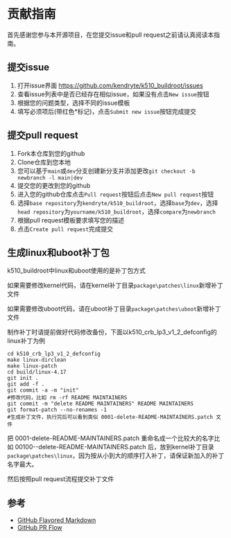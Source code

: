 # 贡献指南

首先感谢您参与本开源项目，在您提交issue和pull request之前请认真阅读本指南。

## 提交issue

1. 打开issue界面 https://github.com/kendryte/k510_buildroot/issues
2. 查看issue列表中是否已经存在相似issue，如果没有点击`New issue`按钮
3. 根据您的问题类型，选择不同的issue模板
4. 填写必须项后(带红色\*标记)，点击`Submit new issue`按钮完成提交

## 提交pull request

1. Fork本仓库到您的github
2. Clone仓库到您本地
3. 您可以基于`main`或`dev`分支创建新分支并添加更改`git checkout -b newbranch -l main|dev`
4. 提交您的更改到您的github
5. 进入您的github仓库点击`Pull request`按钮后点击`New pull request`按钮
6. 选择`base repository`为`kendryte/k510_buildroot`，选择`base`为`dev`，选择`head repository`为`yourname/k510_buildroot`，选择`compare`为`newbranch`
7. 根据pull request模板要求填写您的描述
8. 点击`Create pull request`完成提交

## 生成linux和uboot补丁包

k510_buildroot中linux和uboot使用的是补丁包方式

如果需要修改kernel代码，请在kernel补丁目录`package\patches\linux`新增补丁文件

如果需要修改uboot代码，请在uboot补丁目录`package\patches\uboot`新增补丁文件

制作补丁时请提前做好代码修改备份，下面以k510_crb_lp3_v1_2_defconfig的linux补丁为例
```shell
cd k510_crb_lp3_v1_2_defconfig
make linux-dirclean
make linux-patch
cd build/linux-4.17
git init .
git add -f .
git commit -a -m "init"
#修改代码，比如 rm -rf README MAINTAINERS
git commit -m "delete README MAINTAINERS" README MAINTAINERS
git format-patch --no-renames -1
#生成补丁文件，执行完后可以看到类似 0001-delete-README-MAINTAINERS.patch 文件
```
把 0001-delete-README-MAINTAINERS.patch 重命名成一个比较大的名字比如 00100--delete-README-MAINTAINERS.patch 后，放到kernel补丁目录`package\patches\linux`，因为按从小到大的顺序打入补丁，请保证新加入的补丁名字最大。

然后按照pull request流程提交补丁文件

## 参考

* [GitHub Flavored Markdown](https://docs.github.com/en/get-started/writing-on-github)
* [GitHub PR Flow](https://docs.github.com/en/pull-requests/collaborating-with-pull-requests/proposing-changes-to-your-work-with-pull-requests)
